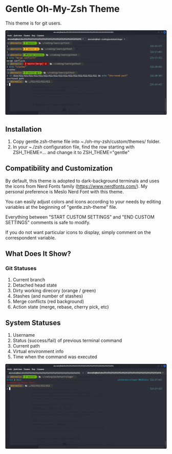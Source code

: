 # Gentle Oh-My-Zsh Theme
This theme is for git users. 

![Screenshot](https://raw.githubusercontent.com/aborealis/oh-my-zsh-gentle-theme/main/screenshot1.png)

## Installation

1. Copy gentle.zsh-theme file into ~./oh-my-zsh/custom/themes/ folder.
2. In your ~./zsh configuration file, find the row starting with ZSH_THEME=... and change it to ZSH_THEME="gentle"

## Compatibility and Customization

By default, this theme is adopted to dark-background terminals and uses the icons from Nerd Fonts family (https://www.nerdfonts.com/). My personal preference is Meslo Nerd Font with this theme.

You can easily adjust colors and icons according to your needs by editing variables at the beginning of "gentle.zsh-theme" file.

Everything between "START CUSTOM SETTINGS" and "END CUSTOM SETTINGS" comments is safe to modify.

If you do not want particular icons to display, simply comment on the correspondent variable.

## What Does It Show?

### Git Statuses

1. Current branch 
2. Detached head state
3. Dirty working direcory (orange / green)
4. Stashes (and number of stashes)
5. Merge conflicts (red background)
6. Action state (merge, rebase, cherry pick, etc)

## System Statuses

1. Username
2. Status (success/fail) of previous terminal command
3. Current path
4. Virtual environment info
5. Time when the command was executed

![Screenshot](https://raw.githubusercontent.com/aborealis/oh-my-zsh-gentle-theme/main/screenshot2.png)
